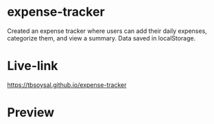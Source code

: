 # expense-tracker
 Created an expense tracker where users can add their daily expenses, categorize them, and view a summary. Data  saved in localStorage.

# Live-link
https://tbsoysal.github.io/expense-tracker

# Preview

